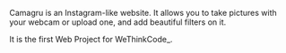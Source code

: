 Camagru is an Instagram-like website. It allows you to take pictures with your webcam or upload one, and add beautiful filters on it.

It is the first Web Project for WeThinkCode_.
